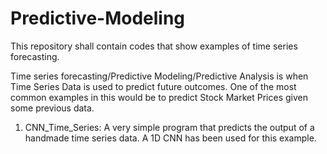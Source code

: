 # Predictive-Modeling

This repository shall contain codes that show examples of time series forecasting.

Time series forecasting/Predictive Modeling/Predictive Analysis is when Time Series Data is used to predict future outcomes.
One of the most common examples in this would be to predict Stock Market Prices given some previous data.

1. CNN_Time_Series: A very simple program that predicts the output of a handmade time series data. A 1D CNN has been used for this example.
